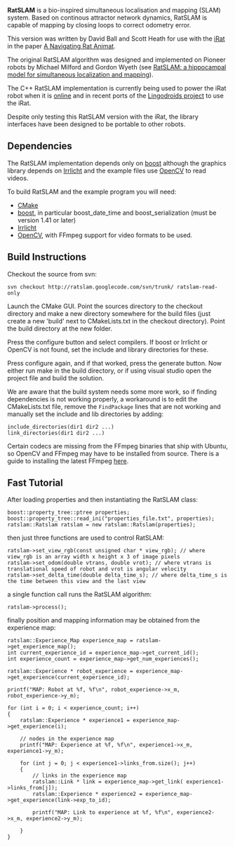 **RatSLAM** is a bio-inspired simultaneous localisation and mapping (SLAM) system. Based on continous attractor network dynamics, RatSLAM is capable of mapping by closing loops to correct odometry error.

This version was written by David Ball and Scott Heath for use with the [iRat](http://itee.uq.edu.au/~dball/iRat/) in the paper [A Navigating Rat Animat](http://eprints.qut.edu.au/40389/1/c40389.pdf).

The original RatSLAM algorithm was designed and implemented on Pioneer robots by Michael Milford and Gordon Wyeth (see [RatSLAM: a hippocampal model for simultaneous localization and mapping](http://eprints.qut.edu.au/37593/1/c37593.pdf)).

The C++ RatSLAM implementation is currently being used to power the iRat robot when it is [online](http://ratslam.itee.uq.edu.au/live.html) and in recent ports of the [Lingodroids project](http://itee.uq.edu.au/~ruth/Lingodroids.htm) to use the iRat.

Despite only testing this RatSLAM version with the iRat, the library interfaces have been designed to be portable to other robots.

## Dependencies ##

The RatSLAM implementation depends only on [boost](http://www.boost.org) although the graphics library depends on [Irrlicht](http://irrlicht.sourceforge.net) and the example files use [OpenCV](http://opencv.willowgarage.com) to read videos.

To build RatSLAM and the example program you will need:
  * [CMake](http://www.cmake.org/)
  * [boost](http://www.boost.org), in particular boost\_date\_time and boost\_serialization (must be version 1.41 or later)
  * [Irrlicht](http://irrlicht.sourceforge.net)
  * [OpenCV](http://opencv.willowgarage.com), with FFmpeg support for video formats to be used.

## Build Instructions ##

Checkout the source from svn:

```
svn checkout http://ratslam.googlecode.com/svn/trunk/ ratslam-read-only
```

Launch the CMake GUI. Point the sources directory to the checkout directory and make a new directory somewhere for the build files (just create a new 'build' next to CMakeLists.txt in the checkout directory). Point the build directory at the new folder.

Press the configure button and select compilers. If boost or Irrlicht or OpenCV is not found, set the include and library directories for these.

Press configure again, and if that worked, press the generate button. Now either run make in the build directory, or if using visual studio open the project file and build the solution.

We are aware that the build system needs some more work, so if finding dependencies is not working properly, a workaround is to edit the CMakeLists.txt file, remove the `FindPackage` lines that are not working and manually set the include and lib directories by adding:

```
include_directories(dir1 dir2 ...)
link_directories(dir1 dir2 ...)
```

Certain codecs are missing from the FFmpeg binaries that ship with Ubuntu, so OpenCV and FFmpeg may have to be installed from source. There is a guide to installing the latest FFmpeg [here](http://ubuntuforums.org/showthread.php?t=786095).

## Fast Tutorial ##

After loading properties and then instantiating the RatSLAM class:

```
boost::property_tree::ptree properties;
boost::property_tree::read_ini("properties_file.txt", properties);
ratslam::Ratslam ratslam = new ratslam::Ratslam(properties);
```

then just three functions are used to control RatSLAM:

```
ratslam->set_view_rgb(const unsigned char * view_rgb); // where view_rgb is an array width x height x 3 of image pixels
ratslam->set_odom(double vtrans, double vrot); // where vtrans is translational speed of robot and vrot is angular velocity
ratslam->set_delta_time(double delta_time_s); // where delta_time_s is the time between this view and the last view
```

a single function call runs the RatSLAM algorithm:

```
ratslam->process();
```

finally position and mapping information may be obtained from the experience map:

```
ratslam::Experience_Map experience_map = ratslam->get_experience_map();
int current_experience_id = experience_map->get_current_id();
int experience_count = experience_map->get_num_experiences();

ratslam::Experience * robot_experience = experience_map->get_experience(current_experience_id);

printf("MAP: Robot at %f, %f\n", robot_experience->x_m, robot_experience->y_m);

for (int i = 0; i < experience_count; i++)
{
    ratslam::Experience * experience1 = experience_map->get_experience(i);

    // nodes in the experience map
    printf("MAP: Experience at %f, %f\n", experience1->x_m, experience1->y_m);

    for (int j = 0; j < experience1->links_from.size(); j++)
    {
        // links in the experience map
        ratslam::Link * link = experience_map->get_link( experience1->links_from[j]);
        ratslam::Experience * experience2 = experience_map->get_experience(link->exp_to_id);

        printf("MAP: Link to experience at %f, %f\n", experience2->x_m, experience2->y_m);
        
    }
}

```